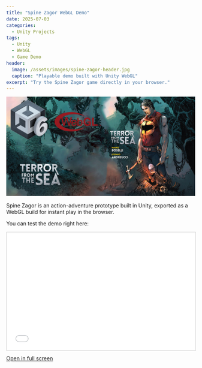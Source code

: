 ```yaml
---
title: "Spine Zagor WebGL Demo"
date: 2025-07-03
categories:
  - Unity Projects
tags:
  - Unity
  - WebGL
  - Game Demo
header:
  image: /assets/images/spine-zagor-header.jpg
  caption: "Playable demo built with Unity WebGL"
excerpt: "Try the Spine Zagor game directly in your browser."
---
```


![Gameplay Screenshot](/assets/images/spine-zagor-screenshot.jpg)

Spine Zagor is an action-adventure prototype built in Unity, exported as a WebGL build for instant play in the browser.

You can test the demo right here:

<div class="iframe-container">
  <iframe src="/Spine_Zagor/landscape/index.html" frameborder="0" allowfullscreen></iframe>
</div>

<p>
  <a href="/Spine_Zagor/landscape/" target="_blank" rel="noopener">Open in full screen</a>
</p>

<style>
.iframe-container {
  position: relative;
  width: 100%;
  padding-bottom: 62.5%; /* 960/600 aspect ratio */
  height: 0;
  margin-bottom: 1em;
}
.iframe-container iframe {
  position: absolute;
  top: 0;
  left: 0;
  width: 100%;
  height: 100%;
  border: 1px solid #ccc;
}
</style>
